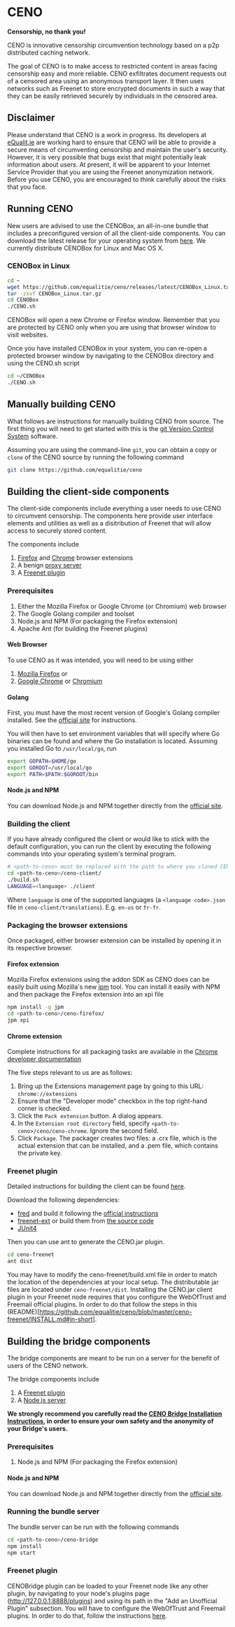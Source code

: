 # CENO

**Censorship, no thank you!**

CENO is innovative censorship circumvention technology based on a p2p distributed caching network.

The goal of CENO is to make access to restricted content in areas facing
censorship easy and more reliable.  CENO exfiltrates document requests out of
a censored area using an anonymous transport layer. It then uses networks such
as Freenet to store encrypted documents in such a way that they can be easily
retrieved securely by individuals in the censored area.

## Disclaimer

Please understand that CENO is a work in progress.  Its developers at [eQualit.ie](https://equalit.ie)
are working hard to ensure that CENO will be able to provide a secure means of circumventing
censorship and maintain the user's security.  However, it is very possible that bugs exist that
might potentially leak information about users.  At present, it will be apparent to your Internet
Service Provider that you are using the Freenet anonymization network.  Before you use CENO,
you are encouraged to think carefully about the risks that you face.

## Running CENO

New users are advised to use the CENOBox, an all-in-one bundle that includes a
preconfigured version of all the client-side components. You can download the
latest release for your operating system from [here](https://github.com/equalitie/ceno/releases/latest).
We currently distribute CENOBox for Linux and Mac OS X.

### CENOBox in Linux
```bash
cd ~
wget https://github.com/equalitie/ceno/releases/latest/CENOBox_Linux.tar.gz
tar -zxvf CENOBox_Linux.tar.gz
cd CENOBox
./CENO.sh
```

CENOBox will open a new Chrome or Firefox window. Remember that you are protected
by CENO only when you are using that browser window to visit websites.

Once you have installed CENOBox in your system, you can re-open a protected
browser window by navigating to the CENOBox directory and using the CENO.sh
script
```bash
cd ~/CENOBox
./CENO.sh
```

## Manually building CENO

What follows are instructions for manually building CENO from source.
The first thing you will need to get started with this is the [git Version Control System](https://www.git-scm.com/)
software.

Assuming you are using the command-line `git`, you can obtain a copy or `clone` of the CENO source
by running the following command

```bash
git clone https://github.com/equalitie/ceno
```

## Building the client-side components

The client-side components include everything a user needs to use CENO to circumvent censorship.
The components here provide user interface elements and utilities as well as a disitribution of Freenet
that will allow access to securely stored content.

The components include

1. [Firefox](https://github.com/equalitie/ceno/tree/master/ceno-firefox) and [Chrome](https://github.com/equalitie/ceno/tree/master/ceno-chrome) browser extensions
2. A benign [proxy server](https://github.com/equalitie/ceno/tree/master/ceno-client)
3. A [Freenet plugin](https://github.com/equalitie/ceno/tree/master/ceno-freenet)

### Prerequisites

1. Either the Mozilla Firefox or Google Chrome (or Chromium) web browser
2. The Google Golang compiler and toolset
3. Node.js and NPM (For packaging the Firefox extension)
4. Apache Ant (for building the Freenet plugins)

#### Web Browser

To use CENO as it was intended, you will need to be using either

1. [Mozilla Firefox](https://www.mozilla.org/en-US/firefox/new/) or
2. [Google Chrome](https://www.google.com/chrome/) or [Chromium](https://www.chromium.org/)

#### Golang

First, you must have the most recent version of Google's Golang compiler installed.
See the [official site](https://golang.org/doc/install) for instructions.

You will then have to set environment variables that will specify where Go binaries can
be found and where the Go installation is located.  Assuming you installed Go to `/usr/local/go`,
run

```bash
export GOPATH=$HOME/go
export GOROOT=/usr/local/go
export PATH=$PATH:$GOROOT/bin
```

#### Node.js and NPM

You can download Node.js and NPM together directly from the [official site](https://nodejs.org/download/).

### Building the client

If you have already configured the client or would like to stick with the
default configuration, you can run the client by executing the following
commands into your operating system's terminal program.

```bash
# <path-to-ceno> must be replaced with the path to where you cloned CENO
cd <path-to-ceno>/ceno-client/
./build.sh
LANGUAGE=<language> ./client
```

Where `language` is one of the supported languages (a `<language code>.json` file in
`ceno-client/translations`). E.g. `en-us` or `fr-fr`.

### Packaging the browser extensions

Once packaged, either browser extension can be installed by opening it in its respective browser.

#### Firefox extension

Mozilla Firefox extensions using the addon SDK as CENO does can be easily built using Mozilla's new
[jpm](https://developer.mozilla.org/en-US/Add-ons/SDK/Tools/jpm) tool. You can install it easily with NPM
and then package the Firefox extension into an xpi file

```bash
npm install -g jpm
cd <path-to-ceno>/ceno-firefox/
jpm xpi
```

#### Chrome extension

Complete instructions for all packaging tasks are available in the
[Chrome developer documentation](https://developer.chrome.com/extensions/packaging)

The five steps relevant to us are as follows:

1. Bring up the Extensions management page by going to this URL: `chrome://extensions`
2. Ensure that the "Developer mode" checkbox in the top right-hand corner is checked.
3. Click the `Pack extension` button. A dialog appears.
4. In the `Extension root directory` field, specify `<path-to-ceno>/ceno/ceno-chrome`. Ignore the second field.
5. Click `Package`. The packager creates two files: a .crx file, which is the actual extension that can be installed, and a .pem file, which contains the private key.

### Freenet plugin

Detailed instructions for building the client can be found [here](https://github.com/equalitie/ceno/blob/master/ceno-freenet/README.building.md).

Download the following dependencies:
  * [fred](https://github.com/freenet/fred-staging) and build it following the
[official instructions](https://github.com/freenet/fred/blob/next/README.building.md)
  * [freenet-ext](https://downloads.freenetproject.org/latest/freenet-ext.jar)
or build them from [the source code](https://github.com/freenet/contrib)
  * [JUnit4](https://github.com/junit-team/junit/wiki/Download-and-Install)

Then you can use ant to generate the CENO.jar plugin.
```bash
cd ceno-freenet
ant dist
```
You may have to modify the ceno-freenet/build.xml file in order to match the location
of the dependencies at your local setup.
The distributable jar files are located under `ceno-freenet/dist`.
Installing the CENO.jar client plugin in your Freenet node requires that you
configure the WebOfTrust and Freemail official plugins. In order to
do that follow the steps in this (README)[https://github.com/equalitie/ceno/blob/master/ceno-freenet/INSTALL.md#in-short].

## Building the bridge components

The bridge components are meant to be run on a server for the benefit of users of the CENO network.

The bridge components include

1. A [Freenet plugin](https://github.com/equalitie/ceno/tree/master/ceno-freenet)
2. A [Node.js server](https://github.com/equalitie/ceno/tree/master/ceno-bridge)

**We strongly recommend you carefully read the [CENO Bridge Installation Instructions](https://github.com/equalitie/ceno/blob/master/ceno-freenet/INSTALL.Bridge.md),
in order to ensure your own safety and the anonymity of your Bridge's users.**

### Prerequisites

1. Node.js and NPM (For packaging the Firefox extension)

#### Node.js and NPM

You can download Node.js and NPM together directly from the [official site](https://nodejs.org/download/).

### Running the bundle server

The bundle server can be run with the following commands

```bash
cd <path-to-ceno>/ceno-bridge
npm install
npm start
```

### Freenet plugin

CENOBridge plugin can be loaded to your Freenet node like any other plugin,
by navigating to your node's plugins page (http://127.0.0.1:8888/plugins) and
using its path in the "Add an Unofficial Plugin" subsection.
You will have to configure the WebOfTrust and Freemail plugins. In order to do that,
follow the instructions [here](https://github.com/equalitie/ceno/blob/master/ceno-freenet/INSTALL.Bridge.md#getting-started-with-the-cenobridge-plugin-for-freenet).
